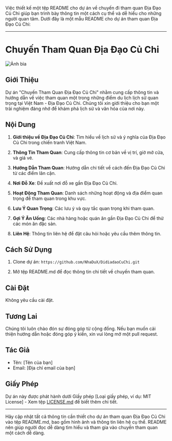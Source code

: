 Việc thiết kế một tệp README cho dự án về chuyến đi tham quan Địa Đạo Củ Chi giúp bạn trình bày thông tin một cách cụ thể và dễ hiểu cho những người quan tâm. Dưới đây là một mẫu README cho dự án tham quan Địa Đạo Củ Chi:

---

# Chuyến Tham Quan Địa Đạo Củ Chi

![Ảnh bìa](https://www.google.com/url?sa=i&url=http%3A%2F%2Fdivui.com%2Fblog%2Fkinh-nghiem-tham-quan-dia-dao-cu-chi-1-ngay-tu-tuc-tu-z%2F&psig=AOvVaw3N8o1sxRUlOqr67Wk1K6u0&ust=1697105251917000&source=images&cd=vfe&opi=89978449&ved=0CBEQjRxqFwoTCJDSkO_f7YEDFQAAAAAdAAAAABAE)

## Giới Thiệu

Dự án "Chuyến Tham Quan Địa Đạo Củ Chi" nhằm cung cấp thông tin và hướng dẫn về việc tham quan một trong những điểm du lịch lịch sử quan trọng tại Việt Nam - Địa Đạo Củ Chi. Chúng tôi xin giới thiệu cho bạn một trải nghiệm đáng nhớ để khám phá lịch sử và văn hóa của nơi này.

## Nội Dung

1. **Giới thiệu về Địa Đạo Củ Chi**: Tìm hiểu về lịch sử và ý nghĩa của Địa Đạo Củ Chi trong chiến tranh Việt Nam.

2. **Thông Tin Tham Quan**: Cung cấp thông tin cơ bản về vị trí, giờ mở cửa, và giá vé.

3. **Hướng Dẫn Tham Quan**: Hướng dẫn chi tiết về cách đến Địa Đạo Củ Chi từ các điểm lân cận.

4. **Nơi Đỗ Xe**: Đề xuất nơi đỗ xe gần Địa Đạo Củ Chi.

5. **Hoạt Động Tham Quan**: Danh sách những hoạt động và địa điểm quan trọng để tham quan trong khu vực.

6. **Lưu Ý Quan Trọng**: Các lưu ý và quy tắc quan trọng khi tham quan.

7. **Gợi Ý Ăn Uống**: Các nhà hàng hoặc quán ăn gần Địa Đạo Củ Chi để thử các món ăn đặc sản.

8. **Liên Hệ**: Thông tin liên hệ để đặt câu hỏi hoặc yêu cầu thêm thông tin.

## Cách Sử Dụng

1. Clone dự án: `https://github.com/NhaDuX/DidiadaoCuChi.git`

2. Mở tệp README.md để đọc thông tin chi tiết về chuyến tham quan.

## Cài Đặt

Không yêu cầu cài đặt.

## Tương Lai

Chúng tôi luôn chào đón sự đóng góp từ cộng đồng. Nếu bạn muốn cải thiện hướng dẫn hoặc đóng góp ý kiến, xin vui lòng mở một pull request.

## Tác Giả

- Tên: [Tên của bạn]
- Email: [Địa chỉ email của bạn]

## Giấy Phép

Dự án này được phát hành dưới Giấy phép [Loại giấy phép, ví dụ: MIT License] - Xem tệp [LICENSE.md](LICENSE.md) để biết thêm chi tiết.

---

Hãy cập nhật tất cả thông tin cần thiết cho dự án tham quan Địa Đạo Củ Chi vào tệp README.md, bao gồm hình ảnh và thông tin liên hệ cụ thể. README nên giúp người đọc dễ dàng tìm hiểu và tham gia vào chuyến tham quan một cách dễ dàng.
